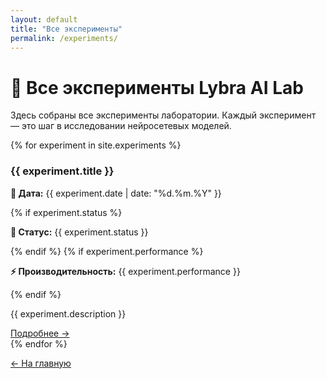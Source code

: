 ```yaml
---
layout: default
title: "Все эксперименты"
permalink: /experiments/
---
```


<h1>🧪 Все эксперименты Lybra AI Lab</h1>
<p>Здесь собраны все эксперименты лаборатории. Каждый эксперимент — это шаг в исследовании нейросетевых моделей.</p>

<div class="cards-grid">
{% for experiment in site.experiments %}
<div class="card">
    <h3>{{ experiment.title }}</h3>
    <p><strong>📅 Дата:</strong> {{ experiment.date | date: "%d.%m.%Y" }}</p>
    {% if experiment.status %}
    <p><strong>🎯 Статус:</strong> {{ experiment.status }}</p>
    {% endif %}
    {% if experiment.performance %}
    <p><strong>⚡ Производительность:</strong> {{ experiment.performance }}</p>
    {% endif %}
    <p>{{ experiment.description }}</p>
    <a href="{{ experiment.url | relative_url }}" class="btn btn-secondary">Подробнее →</a>
</div>
{% endfor %}
</div>

<a href="{{ '/' | relative_url }}" class="btn btn-primary" style="margin-top:1.5rem;">← На главную</a>
